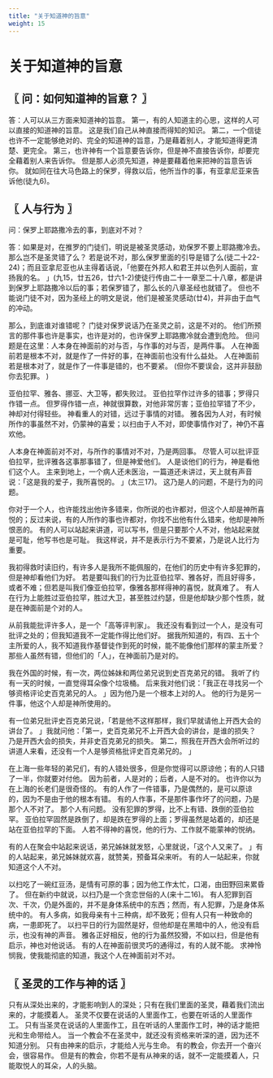```yaml
---
title: "关于知道神的旨意"
weight: 15
---
```


# 关于知道神的旨意


## 〖 问：如何知道神的旨意？ 〗

答：人可以从三方面来知道神的旨意。
第一，有的人知道主的心思，这样的人可以直接的知道神的旨意。
这是我们自己从神直接而得知的知识。
第二，一个信徒也许不一定能够绝对的、完全的知道神的旨意，乃是藉着别人，才能知道得更清楚、更完全。
第三，也许神有一个旨意要告诉你，但是神不直接告诉你，却要完全藉着别人来告诉你。
但是那人必须先知道，神是要藉着他来把神的旨意告诉你。
就如同在往大马色路上的保罗，得救以后，他所当作的事，有亚拿尼亚来告诉他(徒九6)。

## 〖 人与行为 〗

问：保罗上耶路撒冷去的事，到底对不对？

答：如果是对，在推罗的门徒们，明说是被圣灵感动，劝保罗不要上耶路撒冷去。
那么岂不是圣灵错了么？
若是说不对，那么保罗里面的引导是错了么(徒二十22-24)；而且亚拿尼亚也从主得着话说，「他要在外邦人和君王并以色列人面前，宣扬我的名。
」(九15，廿五26，廿六1-2)使徒行传由二十一章至二十八章，都是讲到保罗上耶路撒冷以后的事；若保罗错了，那么长的八章圣经也就错了。
但也不能说门徒不对，因为圣经上的明文是说，他们是被圣灵感动(廿4)，并非由于血气的冲动。

那么，到底谁对谁错呢？
门徒对保罗说话乃在圣灵之前，这是不对的。
他们所预言的那件事也许是事实，也许是对的，也许保罗上耶路撒冷就会遭到危险。
但问题是在这里：人本身在神面前的对与否，与作事的对与否，是两件事。
人在神面前若是根本不对，就是作了一件好的事，在神面前也没有什么益处。
人在神面前若是根本对了，就是作了一件事是错的，也不要紧。
(但你不要误会，这并非鼓励你去犯罪。
)

亚伯拉罕、雅各、挪亚、大卫等，都失败过。
亚伯拉罕作过许多的错事；罗得只作错一点。
但罗得作错一点，神就很算数，对他非常厉害；亚伯拉罕错了不少，神却对付得轻些。
神看重人的对错，远过于事情的对错。
雅各因为人对，有时候所作的事虽然不对，仍蒙神的喜爱；以扫由于人不对，即使事情作对了，神仍不喜欢他。

人本身在神面前对不对，与所作的事情对不对，乃是两回事。
尽管人可以批评亚伯拉罕，批评雅各这事那事错了，但是神爱他们。
人是谈他们的行为，神是看他们这个人。
主来到地上，一个病人还未医治，一篇道还未讲过，天上就有声音说：「这是我的爱子，我所喜悦的。
」(太三17)。
这乃是人的问题，不是行为的问题。

你对于一个人，也许能找出他许多错来，你所说的也许都对，但这个人却是神所喜悦的；反过来说，有的人所作的事也许都对，你找不出他有什么错来，他却是神所恨恶的。
有的人可以站起来讲道，可以写书，但是只要那个人不对，他站起来就是可耻，他写书也是可耻。
我这样说，并不是表示行为不要紧，乃是说人比行为重要。

我初得救时读旧约，有许多人是我所不能佩服的，在他们的历史中有许多犯罪的，但是神却看他们为好。
若是要叫我们的行为比亚伯拉罕、雅各好，而且好得多，或者不难；但若是叫我们像亚伯拉罕，像雅各那样得神的喜悦，就真难了。
有人在行为上能胜过亚伯拉罕，胜过大卫，甚至胜过约瑟，但是他却缺少那个性质，就是在神面前是个对的人。

从前我能批评许多人，是一个「高等评判家」。
我还没有看到过一个人，是没有可批评之处的；但我知道我不一定能作得比他们好。
据我所知道的，有四、五十个主所爱的人，我不知道我作基督徒作到死的时候，能不能像他们那样的蒙主所爱？
那些人虽然有错，但他们的「人」，在神面前乃是对的。

我在外国的时候，有一次，两位姊妹和两位弟兄说到史百克弟兄的错。
我听了约有一天的时候，一直觉得耳朵像个垃圾桶。
后来我对他们说：「我正在寻找另一个够资格评论史百克弟兄的人。
」因为他乃是一个根本上对的人。
他的行为是另一件事，他这个人却是神所使用的。

有一位弟兄批评史百克弟兄说，「若是他不这样那样，我们早就请他上开西大会的讲台了。
」我就问他：「第一，史百克弟兄不上开西大会的讲台，是谁的损失？
乃是开西大会的损失，并非史百克弟兄的损失。
第二，照我在开西大会所听过的讲道人来看，还没有一个人是够资格批评史百克弟兄的。
」

在上海一些年轻的弟兄们，有的人错处很多，但是你觉得可以原谅他；有的人只错了一半，你就要对付他。
因为前者，人是对的；后者，人是不对的。
也许你以为在上海的长老们是很奇怪的。
有的人作了一件错事，乃是偶然的，是可以原谅的，因为不是由于他的根本有错。
有的人作事，不是那件事作坏了的问题，乃是那个人不对了。
那个人有问题。
没有犯罪的罗得，比不上有错、跌倒的亚伯拉罕。
亚伯拉罕固然是跌倒了，却是跌在罗得的上面；罗得虽然是站着的，却还是站在亚伯拉罕的下面。
人若不得神的喜悦，他的行为、工作就不能蒙神的悦纳。

有的人在聚会中站起来说话，弟兄姊妹就发怒，心里就说，「这个人又来了。
」有的人站起来，弟兄姊妹就欢喜，就赞美，预备耳朵来听。
有的人一站起来，你就知道这个人不对。

以扫吃了一碗红豆汤，是情有可原的事；因为他工作太忙，口渴，由田野回来累昏了。
但在新约中就说，以扫乃是一个贪恋世俗的人(来十二16)。
有人犯罪到百次、千次，仍是外面的，并不是身体系统中的东西；然而，有人犯罪，乃是身体系统中的。
有人多病，如我母亲有十三种病，却不致死；但有人只有一种致命的病，一患即死了。
以扫平日的行为固然是好，但他却是在黑暗中的人，他没有启示，也没有神的声音。
雅各正好相反，他的行为虽然狡猾，不如以扫，但是他有启示，神也对他说话。
有的人在神面前很灵巧的通得过，有的人就不能。
求神怜悯我，使我能彻底的知道，我这个人在神面前对不对。

## 〖 圣灵的工作与神的话 〗

只有从深处出来的，才能影响到人的深处；只有在我们里面的圣灵，藉着我们流出来的，才能摸着人。
圣灵不仅要在说话的人里面作工，也要在听话的人里面作工。
只有当圣灵在说话的人里面作工，且在听话的人里面作工时，神的话才能把光和生命带给人。
当一个教会不在圣灵中，就还没有资格来听深的道，因为还不知道分别。
只有由神来的启示，才能给人光与生命。
有的教会，你去开一个奋兴会，很容易作。
但是有的教会，你若不是有从神来的话，就不一定能摸着人，只能取悦人的耳朵，人的头脑。
